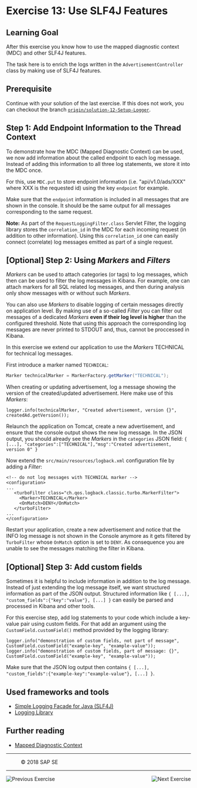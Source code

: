 Exercise 13: Use SLF4J Features
===============================

## Learning Goal
After this exercise you know how to use the mapped diagnostic context (MDC) and other SLF4J features. 

The task here is to enrich the logs written in the `AdvertisementController` class by making use of SLF4J features.

## Prerequisite
Continue with your solution of the last exercise. If this does not work, you can checkout the branch [`origin/solution-12-Setup-Logger`](https://github.com/ccjavadev/cc-bulletinboard-ads-spring-webmvc/tree/solution-12-Setup-Logger).

## Step 1: Add Endpoint Information to the Thread Context
To demonstrate how the MDC (Mapped Diagnostic Context) can be used, we now add information about the called endpoint to each log message. Instead of adding this information to all three log statements, we store it into the MDC once.

For this, use `MDC.put` to store endpoint information (i.e. "api/v1.0/ads/XXX" where XXX is the requested id) using the key `endpoint` for example.

Make sure that the `endpoint` information is included in all messages that are shown in the console. It should be the same output for all messages corresponding to the same request. 

**Note:** As part of the `RequestLoggingFilter.class` Servlet Filter, the logging library stores the `correlation_id` in the MDC for each incoming request (in addition to other information). Using this `correlation_id` one can easily connect (correlate) log messages emitted as part of a single request. 

## [Optional] Step 2: Using _Markers_ and _Filters_
_Markers_ can be used to attach categories (or tags) to log messages, which then can be used to filter the log messages in Kibana.
For example, one can attach markers for all SQL related log messages, and then during analysis only show messages with or without such _Markers_.

You can also use _Markers_ to disable logging of certain messages directly on application level. By making use of a so-called _Filter_ you can filter out messages of a dedicated _Markers_ **even if their log level is higher** than the configured threshold. Note that using this approach the corresponding log messages are never printed to STDOUT and, thus, cannot be proccessed in Kibana.

In this exercise we extend our application to use the _Markers_ TECHNICAL for technical log messages.

First introduce a marker named `TECHNICAL`:
```java
Marker technicalMarker = MarkerFactory.getMarker("TECHNICAL");
```

When creating or updating advertisement, log a message showing the version of the created/updated advertisement. Here make use of this _Markers_:
```
logger.info(technicalMarker, "Created advertisement, version {}", createdAd.getVersion());
```

Relaunch the application on Tomcat, create a new advertisement, and ensure that the console output shows the new log message.
In the JSON output, you should already see the _Markers_ in the `categories` JSON field: `{ [...], "categories":["TECHNICAL"],"msg":"Created advertisement, version 0" }`

Now extend the `src/main/resources/logback.xml` configuration file by adding a _Filter_:
```
<!-- do not log messages with TECHNICAL marker -->
<configuration>
...
   <turboFilter class="ch.qos.logback.classic.turbo.MarkerFilter">
     <Marker>TECHNICAL</Marker>
     <OnMatch>DENY</OnMatch>
   </turboFilter>
...
</configuration>
```
Restart your application, create a new advertisement and notice that the INFO log message is not shown in the Console anymore as it gets filtered by `TurboFilter` whose `OnMatch` option is set to `DENY`. As consequence you are unable to see the messages matching the filter in Kibana.

## [Optional] Step 3: Add custom fields
Sometimes it is helpful to include information in addition to the log message.
Instead of just extending the log message itself, we want structured information as part of the JSON output.
Structured information like `{ [...], "custom_fields":{"key":"value"}, [...] }` can easily be parsed and processed in Kibana and other tools.

For this exercise step, add log statements to your code which include a key-value pair using custom fields.
For that add an argument using the `CustomField.customField()` method provided by the logging library:

```
logger.info("demonstration of custom fields, not part of message", CustomField.customField("example-key", "example-value"));
logger.info("demonstration of custom fields, part of message: {}", CustomField.customField("example-key", "example-value"));
```

Make sure that the JSON log output then contains `{ [...], "custom_fields":{"example-key":"example-value"}, [...] }`.

## Used frameworks and tools
- [Simple Logging Facade for Java (SLF4J)](http://www.slf4j.org/)
- [Logging Library](https://github.com/SAP/cf-java-logging-support) 

## Further reading
- [Mapped Diagnostic Context](http://logback.qos.ch/manual/mdc.html)


***
<dl>
  <dd>
  <div class="footer">&copy; 2018 SAP SE</div>
  </dd>
</dl>
<hr>
<a href="/LoggingTracing/Exercise_12_Setup_Logger.md">
  <img align="left" alt="Previous Exercise">
</a>
<a href="/LoggingTracing/Exercise_14_GettingStarted_With_ELK_Stack.md">
  <img align="right" alt="Next Exercise">
</a>
